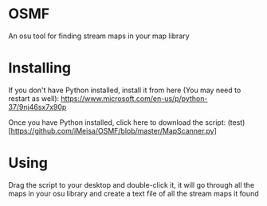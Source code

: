# OSMF
An osu tool for finding stream maps in your map library


# Installing
If you don't have Python installed, install it from here (You may need to restart as well): https://www.microsoft.com/en-us/p/python-37/9nj46sx7x90p

Once you have Python installed, click here to download the script: (test)[https://github.com/iMeisa/OSMF/blob/master/MapScanner.py]


# Using
Drag the script to your desktop and double-click it, it will go through all the maps in your osu library and create a text file of all the stream maps it found
